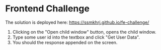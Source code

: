 # Frontend Challenge

The solution is deployed here: https://ssmkhrj.github.io/fe-challenge/

1. Clicking on the "Open child window" button, opens the child window.
2. Type some user id into the textbox and click "Get User Data".
3. You should the response appended on the screen.
